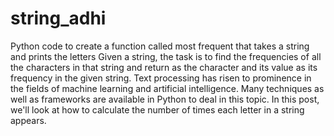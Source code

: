 # string_adhi
Python code to create a function called most frequent that takes a string and prints the letters
Given a string, the task is to find the frequencies of all the characters in that string and return as the character and its value as its frequency in the given string.
Text processing has risen to prominence in the fields of machine learning and artificial intelligence.
Many techniques as well as frameworks are available in Python to deal in this topic.
In this post, we'll look at how to calculate the number of times each letter in a string appears.

